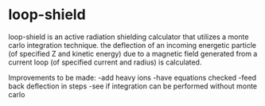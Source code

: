 # loop-shield
loop-shield is an active radiation shielding calculator that utilizes a monte carlo integration technique. the deflection of an incoming energetic particle (of specified Z and kinetic energy) due to a magnetic field generated from a current loop (of specified current and radius) is calculated. 

Improvements to be made: 
  -add heavy ions 
  -have equations checked
  -feed back deflection in steps
  -see if integration can be performed without monte carlo
